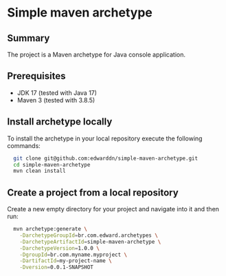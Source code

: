 # Simple maven archetype

## Summary
The project is a Maven archetype for Java console application.

## Prerequisites

- JDK 17 (tested with Java 17)
- Maven 3 (tested with 3.8.5)

## Install archetype locally

To install the archetype in your local repository execute the following commands:

```bash
  git clone git@github.com:edwarddn/simple-maven-archetype.git
  cd simple-maven-archetype
  mvn clean install
```

## Create a project from a local repository

Create a new empty directory for your project and navigate into it and then run:

```bash
  mvn archetype:generate \
    -DarchetypeGroupId=br.com.edward.archetypes \
    -DarchetypeArtifactId=simple-maven-archetype \
    -DarchetypeVersion=1.0.0 \
    -DgroupId=br.com.myname.myproject \
    -DartifactId=my-project-name \
    -Dversion=0.0.1-SNAPSHOT
```
